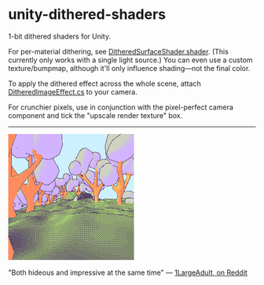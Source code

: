 # unity-dithered-shaders
1-bit dithered shaders for Unity.

For per-material dithering, see
[DitheredSurfaceShader.shader](https://github.com/garden-nomes/unity-dithered-shaders/blob/main/DitheredSurfaceShader.shader).
(This currently only works with a single light source.) You can even use a custom texture/bumpmap, although it'll only
influence shading—not the final color.

To apply the dithered effect across the whole scene, attach
[DitheredImageEffect.cs](https://github.com/garden-nomes/unity-dithered-shaders/blob/main/Runtime/DitheredImageEffect.cs)
to your camera.

For crunchier pixels, use in conjunction with the pixel-perfect camera component and tick the "upscale render texture" box.

---

![animated gif showing the dithered effect being used to render a weird, surreal landscape](https://github.com/garden-nomes/unity-dithered-shaders/raw/main/gif_animation_002.gif)

"Both hideous and impressive at the same time" — [1LargeAdult, on Reddit](https://www.reddit.com/r/Unity3D/comments/lym5g8/i_just_love_dithering_so_damn_much_testing_out_a/gptn071?utm_source=share&utm_medium=web2x&context=3)
